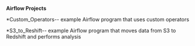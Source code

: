 **Airflow Projects**

*Custom_Operators-- example Airflow program that uses custom operators

*S3_to_Reshift-- example Airflow program that moves data from S3 to Redshift and performs analysis


